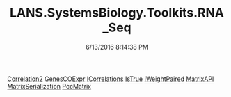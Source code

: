 ﻿---
title: LANS.SystemsBiology.Toolkits.RNA_Seq
date: 6/13/2016 8:14:38 PM
---

[Correlation2](T-LANS.SystemsBiology.Toolkits.RNA_Seq.Correlation2.html)
[GenesCOExpr](T-LANS.SystemsBiology.Toolkits.RNA_Seq.GenesCOExpr.html)
[ICorrelations](T-LANS.SystemsBiology.Toolkits.RNA_Seq.ICorrelations.html)
[IsTrue](T-LANS.SystemsBiology.Toolkits.RNA_Seq.IsTrue.html)
[IWeightPaired](T-LANS.SystemsBiology.Toolkits.RNA_Seq.IWeightPaired.html)
[MatrixAPI](T-LANS.SystemsBiology.Toolkits.RNA_Seq.MatrixAPI.html)
[MatrixSerialization](T-LANS.SystemsBiology.Toolkits.RNA_Seq.MatrixSerialization.html)
[PccMatrix](T-LANS.SystemsBiology.Toolkits.RNA_Seq.PccMatrix.html)
